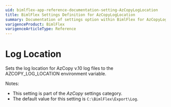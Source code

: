 ```yaml
---
uid: bimlflex-app-reference-documentation-setting-AzCopyLogLocation
title: BimlFlex Settings Definition for AzCopyLogLocation
summary: Documentation of settings option within BimlFlex for AzCopyLogLocation
varigenceProduct: BimlFlex
varigenceArticleType: Reference
---
```


# Log Location

Sets the log location for AzCopy v.10 log files to the AZCOPY_LOG_LOCATION environment variable.

Notes:

* This setting is part of the *AzCopy* settings category.
* The default value for this setting is `C:\BimlFlex\Export\Log`.
